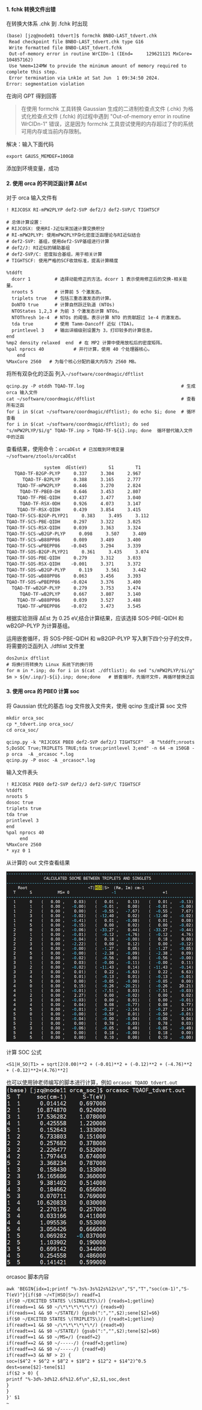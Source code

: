 
#### 1. fchk 转换文件出错

在转换大体系 .chk 到 .fchk 时出现

```
(base) [jzq@node01 tdvert]$ formchk BNBO-LAST_tdvert.chk
 Read checkpoint file BNBO-LAST_tdvert.chk type G16
 Write formatted file BNBO-LAST_tdvert.fchk
 Out-of-memory error in routine WrCIDn-1 (IEnd=     129621121 MxCore=     104857162)
 Use %mem=124MW to provide the minimum amount of memory required to complete this step.
 Error termination via Lnk1e at Sat Jun  1 09:34:50 2024.
Error: segmentation violation
```
在询问 GPT 得到回答

> 在使用 formchk 工具转换 Gaussian 生成的二进制检查点文件 (.chk) 为格式化检查点文件 (.fchk) 的过程中遇到 "Out-of-memory error in routine WrCIDn-1" 错误，这是因为 formchk 工具尝试使用的内存超过了你的系统可用内存或当前内存限制。

解决：输入下面代码
```
export GAUSS_MEMDEF=100GB
```
添加到环境变量，成功

#### 2. 使用 orca 的不同泛函计算 ΔEst

对于 orca 输入文件有
```
! RIJCOSX RI-mPW2PLYP def2-SVP def2/J def2-SVP/C TIGHTSCF

# 总体计算设置：
# RIJCOSX: 使用RI-J近似来加速计算交换积分
# RI-mPW2PLYP: 使用mPW2PLYP杂化密度泛函理论与RI近似结合
# def2-SVP: 基组，使用def2-SVP基组进行计算
# def2/J: RI近似的辅助基组
# def2-SVP/C: 密度拟合基组，用于相关计算
# TIGHTSCF: 使用严格的SCF收敛标准，提高计算精度

%tddft
  dcorr 1         # 选择动能修正的方法。dcorr 1 表示使用修正后的交换-相关能量。
  nroots 5        # 计算前 5 个激发态。
  triplets true   # 包括三重态激发态的计算。
  DoNTO true      # 计算自然跃迁轨道 (NTOs)
  NTOStates 1,2,3 # 为前 3 个激发态计算 NTOs。
  NTOThresh 1e-4  # NTOs 的阈值。表示计算 NTO 的贡献超过 1e-4 的激发态。
  tda true        # 使用 Tamm-Dancoff 近似 (TDA)。
  printlevel 3    # 输出详细级别设置为 3，打印较多的计算信息。
end
%mp2 density relaxed  end  # 在 MP2 计算中使用放松后的密度矩阵。
%pal nprocs 40           # 并行计算，使用 40 个处理器核心。
	end
%MaxCore 2560   # 为每个核心分配的最大内存为 2560 MB。
```

将所有双杂化的泛函 列入`~/software/coordmagic/dftlist`
```
qcinp.py -P otddh TQAO-TF.log                                    # 生成 orca 输入文件        
cat ~/software/coordmagic/dftlist                                # 查看所有泛函
for i in $(cat ~/software/coordmagic/dftlist); do echo $i; done  # 循环查看
for i in $(cat ~/software/coordmagic/dftlist); do sed "s/mPW2PLYP/$i/g" TQAO-TF.inp > TQAO-TF-${i}.inp; done  循环替代输入文件中的泛函
```

查看结果，使用命令：`orcaDEst # 已加载到环境变量 ~/software/ztools/orcaDEst`

```
              system  dEst(eV)        S1        T1
   TQAO-TF-B2GP-PLYP     0.337     3.304     2.967
      TQAO-TF-B2PLYP     0.388     3.165     2.777
    TQAO-TF-mPW2PLYP     0.446     3.270     2.824
     TQAO-TF-PBE0-DH     0.646     3.453     2.807
    TQAO-TF-PBE-QIDH     0.437     3.477     3.040
     TQAO-TF-RSX-0DH     0.926     4.073     3.147
    TQAO-TF-RSX-QIDH     0.439     3.854     3.415
TQAO-TF-SCS-B2GP-PLYP21     0.383     3.495     3.112
TQAO-TF-SCS-PBE-QIDH     0.297     3.322     3.025
TQAO-TF-SCS-RSX-QIDH     0.039     3.363     3.324
TQAO-TF-SCS-wB2GP-PLYP     0.098     3.507     3.409
TQAO-TF-SCS-wB88PP86     0.089     3.489     3.400
TQAO-TF-SCS-wPBEPP86    -0.045     3.294     3.339
TQAO-TF-SOS-B2GP-PLYP21     0.361     3.435     3.074
TQAO-TF-SOS-PBE-QIDH     0.279     3.312     3.033
TQAO-TF-SOS-RSX-QIDH    -0.001     3.371     3.372
TQAO-TF-SOS-wB2GP-PLYP     0.119     3.561     3.442
TQAO-TF-SOS-wB88PP86     0.063     3.456     3.393
TQAO-TF-SOS-wPBEPP86    -0.024     3.376     3.400
  TQAO-TF-wB2GP-PLYP     0.279     3.753     3.474
     TQAO-TF-wB2PLYP     0.667     3.807     3.140
    TQAO-TF-wB88PP86     0.039     3.527     3.488
    TQAO-TF-wPBEPP86    -0.072     3.473     3.545
```
根据实验测得 ΔEst 为 0.25 eV,结合计算结果，应该选择 SOS-PBE-QIDH 和 wB2GP-PLYP 为计算基组。

运用嵌套循环，将  SOS-PBE-QIDH 和 wB2GP-PLYP 写入剩下四个分子的文件，将需要的泛函列入 ./dftlist 文件里

```
dos2unix dftlist                                                                                             # 将换行符转换为 Linux 系统下的换行符
for m in *.inp; do for i in $(cat ./dftlist); do sed "s/mPW2PLYP/$i/g" $m > ${m/.inp/}-${i}.inp; done;done   # 嵌套循环，先循环文件，再循环替换泛函
```

#### 3. 使用 orca 的 PBE0 计算 soc

将 Gaussian 优化的基态 log 文件放入文件夹，使用 qcinp 生成计算 soc 文件
```
mkdir orca_soc 
cp *_tdvert.inp orca_soc/ 
cd orca_soc/

qcinp.py -k "RIJCOSX PBE0 def2-SVP def2/J TIGHTSCF"  -B "%tddft;nroots 5;DoSOC True;TRIPLETS TRUE;tda true;printlevel 3;end" -n 64 -m 150GB -p orca  -A _orcasoc *.log
qcinp.py -P osoc -A _orcasoc*.log
```
输入文件表头
```
! RIJCOSX PBE0 def2-SVP def2/J def2-SVP/C TIGHTSCF
%tddft
nroots 5
dosoc true
triplets true
tda true
printlevel 3
end
%pal nprocs 40
     end
%MaxCore 2560
* xyz 0 1
```
从计算的 out 文件查看结果

![输入图片说明](img/%E5%BE%AE%E4%BF%A1%E6%88%AA%E5%9B%BE_20240601184538.jpg)

计算 SOC 公式
```
<S1|H_SO|T1> = sqrt[2(0.00)**2 + (-0.01)**2 + (-0.12)**2 + (-4.76)**2 + (-0.12)**2+(4.76)**2]
```
也可以使用钟老师编写的脚本进行计算，例如 `orcasoc TQAOD_tdvert.out`
![输入图片说明](img/%E5%BE%AE%E4%BF%A1%E6%88%AA%E5%9B%BE_20240601190804.jpg)

orcasoc 脚本内容
```
awk 'BEGIN{idx=1;printf "%-3s%-3s%12s%12s\n","S","T","soc(cm-1)","S-T(eV)"}{if($0 ~/<T|HSO|S>/) readf=1
if($0 ~/EXCITED STATES \(SINGLETS\)/) {reads=1;getline}
if(reads==1 && $0 ~/\*\*\*\*\*\*/) {reads=0}
if(reads==1 && $0 ~/STATE/) {gsub(":","",$2);sene[$2]=$6}
if($0 ~/EXCITED STATES \(TRIPLETS\)/) {readt=1;getline}
if(readt==1 && $0 ~/\*\*\*\*\*\*/) {readt=0}
if(readt==1 && $0 ~/STATE/) {gsub(":","",$2);tene[$2]=$6}
if(readf==1 && $0 ~/MS=/) {readf=2}
if(readf==2 && $0 ~/-----/) {readf=3;getline}
if(readf==3 && $0 ~/-----/) {readf=0}
if(readf==3 && NF > 2) {
soc=($4^2 + $6^2 + $8^2 + $10^2 + $12^2 + $14^2)^0.5
dest=sene[$2]-tene[$1]
if($2 > 0) {
printf "%-3d%-3d%12.6f%12.6f\n",$2,$1,soc,dest
}
}
}' $1
~
```



